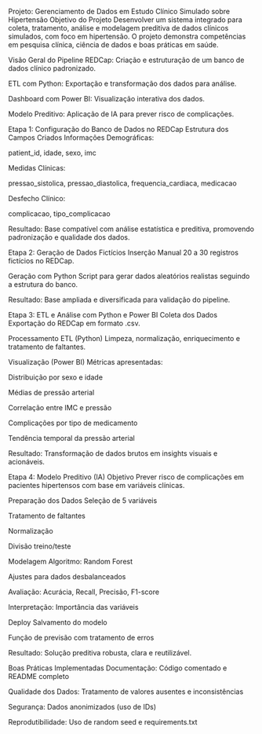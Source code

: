 Projeto: Gerenciamento de Dados em Estudo Clínico Simulado sobre Hipertensão
  Objetivo do Projeto
Desenvolver um sistema integrado para coleta, tratamento, análise e modelagem preditiva de dados clínicos simulados, com foco em hipertensão. O projeto demonstra competências em pesquisa clínica, ciência de dados e boas práticas em saúde.

  Visão Geral do Pipeline
REDCap: Criação e estruturação de um banco de dados clínico padronizado.

ETL com Python: Exportação e transformação dos dados para análise.

Dashboard com Power BI: Visualização interativa dos dados.

Modelo Preditivo: Aplicação de IA para prever risco de complicações.

  Etapa 1: Configuração do Banco de Dados no REDCap
  Estrutura dos Campos Criados
Informações Demográficas:

patient_id, idade, sexo, imc

Medidas Clínicas:

pressao_sistolica, pressao_diastolica, frequencia_cardiaca, medicacao

Desfecho Clínico:

complicacao, tipo_complicacao

  Resultado: Base compatível com análise estatística e preditiva, promovendo padronização e qualidade dos dados.

  Etapa 2: Geração de Dados Fictícios
  Inserção Manual
20 a 30 registros fictícios no REDCap.

  Geração com Python
Script para gerar dados aleatórios realistas seguindo a estrutura do banco.

  Resultado: Base ampliada e diversificada para validação do pipeline.

  Etapa 3: ETL e Análise com Python e Power BI
  Coleta dos Dados
Exportação do REDCap em formato .csv.

  Processamento ETL (Python)
Limpeza, normalização, enriquecimento e tratamento de faltantes.

  Visualização (Power BI)
Métricas apresentadas:

Distribuição por sexo e idade

Médias de pressão arterial

Correlação entre IMC e pressão

Complicações por tipo de medicamento

Tendência temporal da pressão arterial

  Resultado: Transformação de dados brutos em insights visuais e acionáveis.

  Etapa 4: Modelo Preditivo (IA)
  Objetivo
Prever risco de complicações em pacientes hipertensos com base em variáveis clínicas.

  Preparação dos Dados
Seleção de 5 variáveis

Tratamento de faltantes

Normalização

Divisão treino/teste

  Modelagem
Algoritmo: Random Forest

Ajustes para dados desbalanceados

Avaliação: Acurácia, Recall, Precisão, F1-score

Interpretação: Importância das variáveis

  Deploy
Salvamento do modelo

Função de previsão com tratamento de erros

  Resultado: Solução preditiva robusta, clara e reutilizável.

  Boas Práticas Implementadas
Documentação: Código comentado e README completo

Qualidade dos Dados: Tratamento de valores ausentes e inconsistências

Segurança: Dados anonimizados (uso de IDs)

Reprodutibilidade: Uso de random seed e requirements.txt
